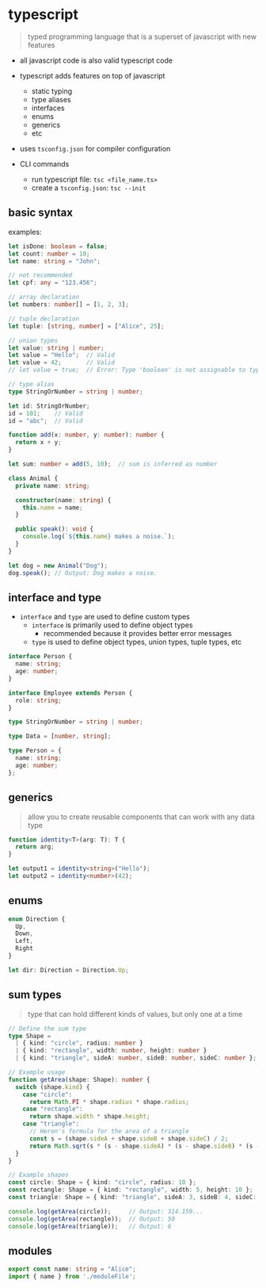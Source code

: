 
# typescript

> typed programming language that is a superset of javascript with new features

- all javascript code is also valid typescript code
- typescript adds features on top of javascript
  - static typing
  - type aliases
  - interfaces
  - enums
  - generics
  - etc
- uses `tsconfig.json` for compiler configuration

- CLI commands
  - run typescript file: `tsc <file_name.ts>`
  - create a `tsconfig.json`: `tsc --init`

## basic syntax

examples:

```typescript
let isDone: boolean = false;
let count: number = 10;
let name: string = "John";

// not recommended
let cpf: any = "123.456";

// array declaration
let numbers: number[] = [1, 2, 3];

// tuple declaration
let tuple: [string, number] = ["Alice", 25];

// union types
let value: string | number;
let value = "Hello";  // Valid
let value = 42;       // Valid
// let value = true;  // Error: Type 'boolean' is not assignable to type 'string | number'

// type alias
type StringOrNumber = string | number;

let id: StringOrNumber;
id = 101;    // Valid
id = "abc";  // Valid

function add(x: number, y: number): number {
  return x + y;
}

let sum: number = add(5, 10);  // sum is inferred as number

class Animal {
  private name: string;

  constructor(name: string) {
    this.name = name;
  }

  public speak(): void {
    console.log(`${this.name} makes a noise.`);
  }
}

let dog = new Animal("Dog");
dog.speak(); // Output: Dog makes a noise.
```
## interface and type

- `interface` and `type` are used to define custom types
  - `interface` is primarily used to define object types
    - recommended because it provides better error messages
  - `type` is used to define object types, union types, tuple types, etc

```typescript
interface Person {
  name: string;
  age: number;
}

interface Employee extends Person {
  role: string;
}
```

```typescript
type StringOrNumber = string | number;

type Data = [number, string];

type Person = {
  name: string;
  age: number;
};
```

## generics

> allow you to create reusable components that can work with any data type


```typescript
function identity<T>(arg: T): T {
  return arg;
}

let output1 = identity<string>("Hello");
let output2 = identity<number>(42);
```

## enums

```typescript
enum Direction {
  Up,
  Down,
  Left,
  Right
}

let dir: Direction = Direction.Up;
```

## sum types

> type that can hold different kinds of values, but only one at a time

```typescript
// Define the sum type
type Shape =
  | { kind: "circle", radius: number }
  | { kind: "rectangle", width: number, height: number }
  | { kind: "triangle", sideA: number, sideB: number, sideC: number };

// Example usage
function getArea(shape: Shape): number {
  switch (shape.kind) {
    case "circle":
      return Math.PI * shape.radius * shape.radius;
    case "rectangle":
      return shape.width * shape.height;
    case "triangle":
      // Heron's formula for the area of a triangle
      const s = (shape.sideA + shape.sideB + shape.sideC) / 2;
      return Math.sqrt(s * (s - shape.sideA) * (s - shape.sideB) * (s - shape.sideC));
  }
}

// Example shapes
const circle: Shape = { kind: "circle", radius: 10 };
const rectangle: Shape = { kind: "rectangle", width: 5, height: 10 };
const triangle: Shape = { kind: "triangle", sideA: 3, sideB: 4, sideC: 5 };

console.log(getArea(circle));     // Output: 314.159...
console.log(getArea(rectangle));  // Output: 50
console.log(getArea(triangle));   // Output: 6
```

## modules

```typescript
export const name: string = "Alice";
import { name } from './moduleFile';
```
